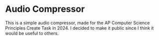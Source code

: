 # Audio Compressor
This is a simple audio compressor, made for the AP Computer Science Principles Create Task in 2024. I decided to make it public since I think it would be useful to others.
